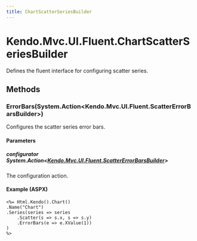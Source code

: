 ```yaml
---
title: ChartScatterSeriesBuilder
---
```


# Kendo.Mvc.UI.Fluent.ChartScatterSeriesBuilder
Defines the fluent interface for configuring scatter series.




## Methods


### ErrorBars(System.Action\<Kendo.Mvc.UI.Fluent.ScatterErrorBarsBuilder\>)
Configures the scatter series error bars.


#### Parameters

##### configurator System.Action<[Kendo.Mvc.UI.Fluent.ScatterErrorBarsBuilder](/api/wrappers/aspnet-mvc/Kendo.Mvc.UI.Fluent/ScatterErrorBarsBuilder)>
The configuration action.




#### Example (ASPX)
    <%= Html.Kendo().Chart()
    .Name("Chart")
    .Series(series => series
        .Scatter(s => s.x, s => s.y)
        .ErrorBars(e => e.XValue(1))
    )
    %>



